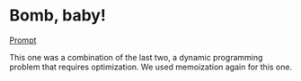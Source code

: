 # Bomb, baby!

[Prompt](./prompt.txt)

This one was a combination of the last two, a dynamic programming problem that requires optimization.
We used memoization again for this one.